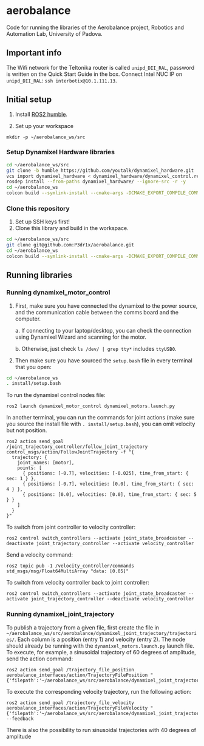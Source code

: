 # aerobalance
Code for running the libraries of the Aerobalance project, Robotics and Automation Lab, University of Padova.

## Important info
The Wifi network for the Teltonika router is called `unipd_DII_RAL`, password is written on the Quick Start Guide in the box.
Connect Intel NUC IP on `unipd_DII_RAL`:  `ssh interbotix@10.1.111.13`.

## Initial setup
1. Install [ROS2 humble](https://docs.ros.org/en/humble/Installation.html).

1. Set up your workspace
```shell
mkdir -p ~/aerobalance_ws/src
```

### Setup Dynamixel Hardware libraries
```bash
cd ~/aerobalance_ws/src
git clone -b humble https://github.com/youtalk/dynamixel_hardware.git
vcs import dynamixel_hardware < dynamixel_hardware/dynamixel_control.repos
rosdep install --from-paths dynamixel_hardware/ --ignore-src -r -y
cd ~/aerobalance_ws
colcon build --symlink-install --cmake-args -DCMAKE_EXPORT_COMPILE_COMMANDS=ON
```
### Clone this repository
1. Set up SSH keys first!
2. Clone this library and build in the workspace.
```bash
cd ~/aerobalance_ws/src
git clone git@github.com:P3dr1x/aerobalance.git
cd ~/aerobalance_ws
colcon build --symlink-install --cmake-args -DCMAKE_EXPORT_COMPILE_COMMANDS=ON
```

## Running libraries
### Running dynamixel_motor_control
1. First, make sure you have connected the dynamixel to the power source, and the communication cable between the comms board and the computer.

    a. If connecting to your laptop/desktop, you can check the connection using Dynamixel Wizard and scanning for the motor.

    b. Otherwise, just check `ls /dev/ | grep tty*` includes `ttyUSB0`.

1. Then make sure you have sourced the `setup.bash` file in every terminal that you open:
```bash
cd ~/aerobalance_ws
. install/setup.bash
```

To run the dynamixel control nodes file:
```
ros2 launch dynamixel_motor_control dynamixel_motors.launch.py
```
In another terminal, you can run the commands for joint actions (make sure you source the install file with `. install/setup.bash`), you can omit velocity but not position.
```
ros2 action send_goal /joint_trajectory_controller/follow_joint_trajectory control_msgs/action/FollowJointTrajectory -f "{
  trajectory: {
    joint_names: [motor],
    points: [
      { positions: [-0.7], velocities: [-0.025], time_from_start: { sec: 1 } },
      { positions: [-0.7], velocities: [0.0], time_from_start: { sec: 4 } },
      { positions: [0.0], velocities: [0.0], time_from_start: { sec: 5 } }
    ]
  }
}"
```
To switch from joint controller to velocity controller:
```
ros2 control switch_controllers --activate joint_state_broadcaster --deactivate joint_trajectory_controller --activate velocity_controller
```

Send a velocity command:
```
ros2 topic pub -1 /velocity_controller/commands std_msgs/msg/Float64MultiArray "data: [0.05]"
```

To switch from velocity controller back to joint controller:
```
ros2 control switch_controllers --activate joint_state_broadcaster --activate joint_trajectory_controller --deactivate velocity_controller
```

### Running dynamixel_joint_trajectory
To publish a trajectory from a given file, first create the file in `~/aerobalance_ws/src/aerobalance/dynamixel_joint_trajectory/trajectories/`. Each column is a position (entry 1) and velocity (entry 2).
The node should already be running with the `dynamixel_motors.launch.py` launch file.
To execute, for example, a sinusoidal trajectory of 60 degrees of amplitude, send the action command:
```
ros2 action send_goal /trajectory_file_position aerobalance_interfaces/action/TrajectoryFilePosition "{'filepath':'~/aerobalance_ws/src/aerobalance/dynamixel_joint_trajectory/trajectories/trajectories2/posvel_sin0.2_dt1ms.txt','timestep':0.01,'joint':'motor'}"  
```

To execute the corresponding velocity trajectory, run the following action:
```
ros2 action send_goal /trajectory_file_velocity aerobalance_interfaces/action/TrajectoryFileVelocity "{'filepath':'~/aerobalance_ws/src/aerobalance/dynamixel_joint_trajectory/trajectories/trajectories2/vel_cos0.2_dt1ms.txt'}" --feedback
```

There is also the possibility to run sinusoidal trajectories with 40 degrees of amplitude
